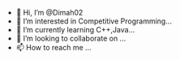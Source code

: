 - 👋 Hi, I’m @Dimah02
- 👀 I’m interested in Competitive Programming...
- 🌱 I’m currently learning C++,Java...
- 💞️ I’m looking to collaborate on ...
- 📫 How to reach me ...

<!---
Dimah02/Dimah02 is a ✨ special ✨ repository because its `README.md` (this file) appears on your GitHub profile.
You can click the Preview link to take a look at your changes.
--->
